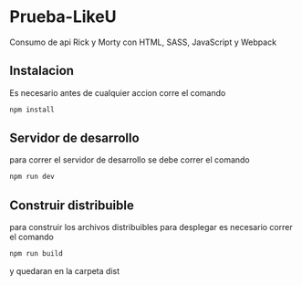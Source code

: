 # Prueba-LikeU

Consumo de api Rick y Morty con HTML, SASS, JavaScript y Webpack

## Instalacion

Es necesario antes de cualquier accion corre el comando

```bash
npm install
```

## Servidor de desarrollo
para correr el servidor de desarrollo se debe correr el comando
```bash
npm run dev
```
## Construir distribuible
para construir los archivos distribuibles para desplegar es necesario correr el comando
```bash
npm run build
```
y quedaran en la carpeta dist


